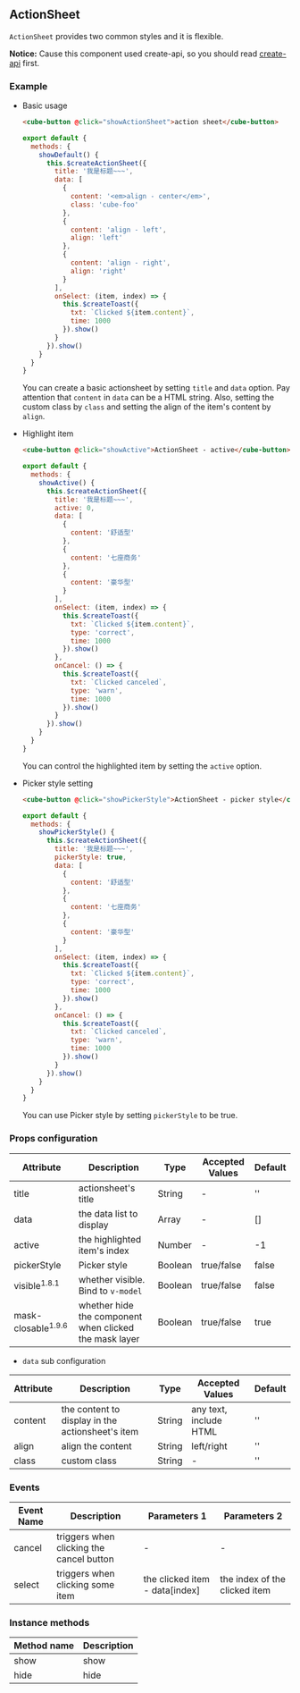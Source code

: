 ## ActionSheet

`ActionSheet` provides two common styles and it is flexible.

__Notice:__ Cause this component used create-api, so you should read [create-api](#/en-US/docs/create-api) first.

### Example

- Basic usage

  ```html
  <cube-button @click="showActionSheet">action sheet</cube-button>
  ```
  ```js
  export default {
    methods: {
      showDefault() {
        this.$createActionSheet({
          title: '我是标题~~~',
          data: [
            {
              content: '<em>align - center</em>',
              class: 'cube-foo'
            },
            {
              content: 'align - left',
              align: 'left'
            },
            {
              content: 'align - right',
              align: 'right'
            }
          ],
          onSelect: (item, index) => {
            this.$createToast({
              txt: `Clicked ${item.content}`,
              time: 1000
            }).show()
          }
        }).show()
      }
    }
  }
  ```

  You can create a basic actionsheet by setting `title` and `data` option. Pay attention that `content` in `data` can be a HTML string. Also, setting the custom class by `class` and setting the align of the item's content by `align`.

- Highlight item

  ```html
  <cube-button @click="showActive">ActionSheet - active</cube-button>
  ```
  ```js
  export default {
    methods: {
      showActive() {
        this.$createActionSheet({
          title: '我是标题~~~',
          active: 0,
          data: [
            {
              content: '舒适型'
            },
            {
              content: '七座商务'
            },
            {
              content: '豪华型'
            }
          ],
          onSelect: (item, index) => {
            this.$createToast({
              txt: `Clicked ${item.content}`,
              type: 'correct',
              time: 1000
            }).show()
          },
          onCancel: () => {
            this.$createToast({
              txt: `Clicked canceled`,
              type: 'warn',
              time: 1000
            }).show()
          }
        }).show()
      }
    }
  }
  ```

  You can control the highlighted item by setting the `active` option.

- Picker style setting

  ```html
  <cube-button @click="showPickerStyle">ActionSheet - picker style</cube-button>
  ```
  ```js
  export default {
    methods: {
      showPickerStyle() {
        this.$createActionSheet({
          title: '我是标题~~~',
          pickerStyle: true,
          data: [
            {
              content: '舒适型'
            },
            {
              content: '七座商务'
            },
            {
              content: '豪华型'
            }
          ],
          onSelect: (item, index) => {
            this.$createToast({
              txt: `Clicked ${item.content}`,
              type: 'correct',
              time: 1000
            }).show()
          },
          onCancel: () => {
            this.$createToast({
              txt: `Clicked canceled`,
              type: 'warn',
              time: 1000
            }).show()
          }
        }).show()
      }
    }
  }
  ```

  You can use Picker style by setting `pickerStyle` to be true.

### Props configuration

| Attribute | Description | Type | Accepted Values | Default |
| - | - | - | - | - |
| title | actionsheet's title | String | - | '' |
| data | the data list to display | Array | - | [] |
| active | the highlighted item's index | Number | - | -1 |
| pickerStyle | Picker style | Boolean | true/false | false |
| visible<sup>1.8.1</sup> | whether visible. Bind to `v-model` | Boolean | true/false | false |
| mask-closable<sup>1.9.6</sup> | whether hide the component when clicked the mask layer | Boolean | true/false | true |

* `data` sub configuration

| Attribute | Description | Type | Accepted Values | Default |
| - | - | - | - | - |
| content | the content to display in the actionsheet's item | String | any text, include HTML | '' |
| align | align the content | String | left/right | '' |
| class | custom class | String | - | '' |

### Events

| Event Name | Description | Parameters 1 | Parameters 2 |
| - | - | - | - |
| cancel | triggers when clicking the cancel button | - | - |
| select | triggers when clicking some item | the clicked item - data[index] | the index of the clicked item |

### Instance methods

| Method name | Description |
| - | - |
| show | show |
| hide | hide |
